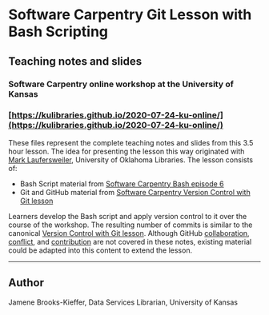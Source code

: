 # Software Carpentry Git Lesson with Bash Scripting

## Teaching notes and slides 

### Software Carpentry online workshop at the University of Kansas

### [https://kulibraries.github.io/2020-07-24-ku-online/](https://kulibraries.github.io/2020-07-24-ku-online/)

These files represent the complete teaching notes and slides from this 3.5 hour lesson. The idea for presenting the lesson this way originated with [Mark Laufersweiler](https://github.com/laufers), University of Oklahoma Libraries. The lesson consists of:

- Bash Script material from [Software Carpentry Bash episode 6](http://swcarpentry.github.io/shell-novice/06-script/index.html)
- Git and GitHub material from [Software Carpentry Version Control with Git lesson](http://swcarpentry.github.io/git-novice/)

Learners develop the Bash script and apply version control to it over the course of the workshop. The resulting number of commits is similar to the canonical [Version Control with Git lesson](http://swcarpentry.github.io/git-novice/). Although GitHub [collaboration](http://swcarpentry.github.io/git-novice/08-collab/index.html), [conflict](http://swcarpentry.github.io/git-novice/09-conflict/index.html), and [contribution](https://oulib-swc.github.io/git-novice-countries/08-collab/) are not covered in these notes, existing material could be adapted into this content to extend the lesson.

---
## Author

Jamene Brooks-Kieffer, Data Services Librarian, University of Kansas


